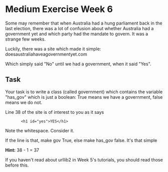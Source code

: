 Medium Exercise Week 6
======================

Some may remember that when Australia had a hung parliament back in the last election, there was a lot of confusion about whether Australia had a government yet and which party had the mandate to govern. It was a strange few weeks.

Luckily, there was a site which made it simple: doesaustraliahaveagovernmentyet.com

Which simply said "No" until we had a government, when it said "Yes".

## Task ##

Your task is to write a class (called government) which contains the variable "has_gov" which is just a boolean: True means we have a government, false means we do not.

Line 38 of the site is of interest to you as it says 

           <h1 id="yes">YES</h1> 
    
Note the whitespace. Consider it.

If the line is that, make gov True, else make has_gov false. It's that simple

**Hint:** 38 - 1 = 37

If you haven't read about urllib2 in Week 5's tutorials, you should read those before this.